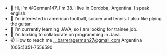 - 👋 Hi, I’m @German147, I'm 38. I live in Cordoba, Argentina. I speak english.
- 👀 I’m interested in american football, soccer and tennis. I also like plying the guitar.
- 🌱 I’m currently learning JAVA, so I am looking for trainee job.
- 💞️ I’m looking to collaborate on programming in Java.
- 📫 How to reach me ...barreragerman27@gmail.com
                       Argentina (0054)351-7556590

<!---
German147/German147 is a ✨ special ✨ repository because its `README.md` (this file) appears on your GitHub profile.
You can click the Preview link to take a look at your changes.
--->
